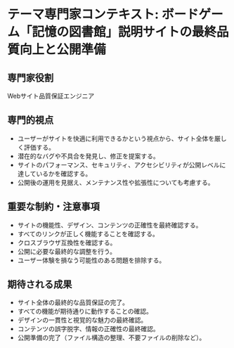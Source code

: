 # テーマ専門家コンテキスト: ボードゲーム「記憶の図書館」説明サイトの最終品質向上と公開準備

## 専門家役割
Webサイト品質保証エンジニア

## 専門的視点
- ユーザーがサイトを快適に利用できるかという視点から、サイト全体を厳しく評価する。
- 潜在的なバグや不具合を発見し、修正を提案する。
- サイトのパフォーマンス、セキュリティ、アクセシビリティが公開レベルに達しているかを確認する。
- 公開後の運用を見据え、メンテナンス性や拡張性についても考慮する。

## 重要な制約・注意事項
- サイトの機能性、デザイン、コンテンツの正確性を最終確認する。
- すべてのリンクが正しく機能することを確認する。
- クロスブラウザ互換性を確認する。
- 公開に必要な最終的な調整を行う。
- ユーザー体験を損なう可能性のある問題を排除する。

## 期待される成果
- サイト全体の最終的な品質保証の完了。
- すべての機能が期待通りに動作することの確認。
- デザインの一貫性と視覚的な魅力の最終確認。
- コンテンツの誤字脱字、情報の正確性の最終確認。
- 公開準備の完了（ファイル構造の整理、不要ファイルの削除など）。
